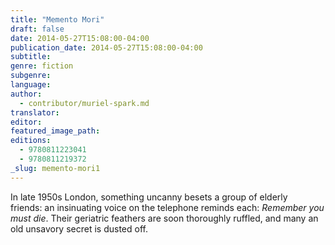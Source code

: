 ```yaml
---
title: "Memento Mori"
draft: false
date: 2014-05-27T15:08:00-04:00
publication_date: 2014-05-27T15:08:00-04:00
subtitle:
genre: fiction
subgenre:
language:
author:
  - contributor/muriel-spark.md
translator:
editor:
featured_image_path:
editions:
  - 9780811223041
  - 9780811219372
_slug: memento-mori1
---
```


In late 1950s London, something uncanny besets a group of elderly friends: an insinuating voice on the telephone reminds each: _Remember you must die_. Their geriatric feathers are soon thoroughly ruffled, and many an old unsavory secret is dusted off.

